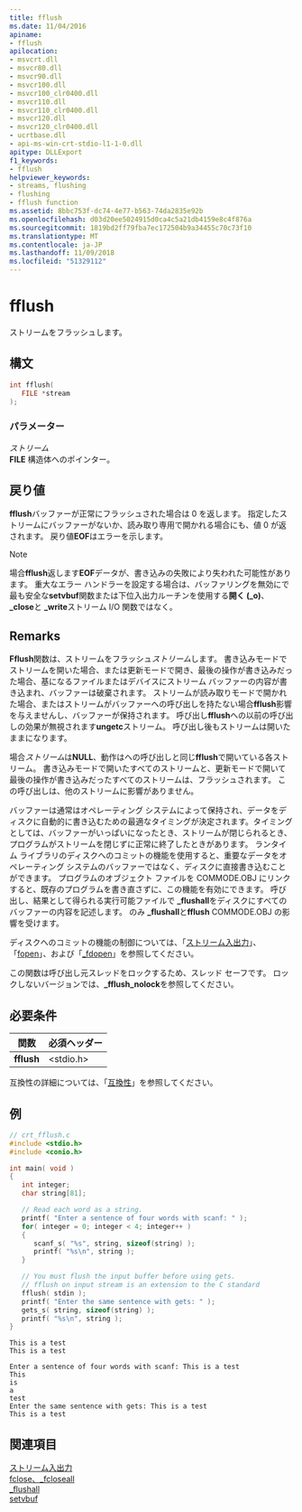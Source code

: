 ```yaml
---
title: fflush
ms.date: 11/04/2016
apiname:
- fflush
apilocation:
- msvcrt.dll
- msvcr80.dll
- msvcr90.dll
- msvcr100.dll
- msvcr100_clr0400.dll
- msvcr110.dll
- msvcr110_clr0400.dll
- msvcr120.dll
- msvcr120_clr0400.dll
- ucrtbase.dll
- api-ms-win-crt-stdio-l1-1-0.dll
apitype: DLLExport
f1_keywords:
- fflush
helpviewer_keywords:
- streams, flushing
- flushing
- fflush function
ms.assetid: 8bbc753f-dc74-4e77-b563-74da2835e92b
ms.openlocfilehash: d03d20ee5024915d0ca4c5a21db4159e8c4f876a
ms.sourcegitcommit: 1819bd2ff79fba7ec172504b9a34455c70c73f10
ms.translationtype: MT
ms.contentlocale: ja-JP
ms.lasthandoff: 11/09/2018
ms.locfileid: "51329112"
---
```

# <a name="fflush"></a>fflush

ストリームをフラッシュします。

## <a name="syntax"></a>構文

```C
int fflush(
   FILE *stream
);
```

### <a name="parameters"></a>パラメーター

*ストリーム*<br/>
**FILE** 構造体へのポインター。

## <a name="return-value"></a>戻り値

**fflush**バッファーが正常にフラッシュされた場合は 0 を返します。 指定したストリームにバッファーがないか、読み取り専用で開かれる場合にも、値 0 が返されます。 戻り値**EOF**はエラーを示します。

> [!NOTE]
> 場合**fflush**返します**EOF**データが、書き込みの失敗により失われた可能性があります。 重大なエラー ハンドラーを設定する場合は、バッファリングを無効にで最も安全な**setvbuf**関数または下位入出力ルーチンを使用する**開く (_o)**、 **_close**と **_write**ストリーム I/O 関数ではなく。

## <a name="remarks"></a>Remarks

**Fflush**関数は、ストリームをフラッシュ*ストリーム*します。 書き込みモードでストリームを開いた場合、または更新モードで開き、最後の操作が書き込みだった場合、基になるファイルまたはデバイスにストリーム バッファーの内容が書き込まれ、バッファーは破棄されます。 ストリームが読み取りモードで開かれた場合、またはストリームがバッファーへの呼び出しを持たない場合**fflush**影響を与えませんし、バッファーが保持されます。 呼び出し**fflush**への以前の呼び出しの効果が無視されます**ungetc**ストリーム。 呼び出し後もストリームは開いたままになります。

場合*ストリーム*は**NULL**、動作はへの呼び出しと同じ**fflush**で開いている各ストリーム。 書き込みモードで開いたすべてのストリームと、更新モードで開いて最後の操作が書き込みだったすべてのストリームは、フラッシュされます。 この呼び出しは、他のストリームに影響がありません。

バッファーは通常はオペレーティング システムによって保持され、データをディスクに自動的に書き込むための最適なタイミングが決定されます。タイミングとしては、バッファーがいっぱいになったとき、ストリームが閉じられるとき、プログラムがストリームを閉じずに正常に終了したときがあります。 ランタイム ライブラリのディスクへのコミットの機能を使用すると、重要なデータをオペレーティング システムのバッファーではなく、ディスクに直接書き込むことができます。 プログラムのオブジェクト ファイルを COMMODE.OBJ にリンクすると、既存のプログラムを書き直さずに、この機能を有効にできます。 呼び出し、結果として得られる実行可能ファイルで **_flushall**をディスクにすべてのバッファーの内容を記述します。 のみ **_flushall**と**fflush** COMMODE.OBJ の影響を受けます。

ディスクへのコミットの機能の制御については、「[ストリーム入出力](../../c-runtime-library/stream-i-o.md)」、「[fopen](fopen-wfopen.md)」、および「[_fdopen](fdopen-wfdopen.md)」を参照してください。

この関数は呼び出し元スレッドをロックするため、スレッド セーフです。 ロックしないバージョンでは、**_fflush_nolock**を参照してください。

## <a name="requirements"></a>必要条件

|関数|必須ヘッダー|
|--------------|---------------------|
|**fflush**|\<stdio.h>|

互換性の詳細については、「[互換性](../../c-runtime-library/compatibility.md)」を参照してください。

## <a name="example"></a>例

```C
// crt_fflush.c
#include <stdio.h>
#include <conio.h>

int main( void )
{
   int integer;
   char string[81];

   // Read each word as a string.
   printf( "Enter a sentence of four words with scanf: " );
   for( integer = 0; integer < 4; integer++ )
   {
      scanf_s( "%s", string, sizeof(string) );
      printf( "%s\n", string );
   }

   // You must flush the input buffer before using gets.
   // fflush on input stream is an extension to the C standard
   fflush( stdin );
   printf( "Enter the same sentence with gets: " );
   gets_s( string, sizeof(string) );
   printf( "%s\n", string );
}
```

```Input
This is a test
This is a test
```

```Output
Enter a sentence of four words with scanf: This is a test
This
is
a
test
Enter the same sentence with gets: This is a test
This is a test
```

## <a name="see-also"></a>関連項目

[ストリーム入出力](../../c-runtime-library/stream-i-o.md)<br/>
[fclose、_fcloseall](fclose-fcloseall.md)<br/>
[_flushall](flushall.md)<br/>
[setvbuf](setvbuf.md)<br/>
